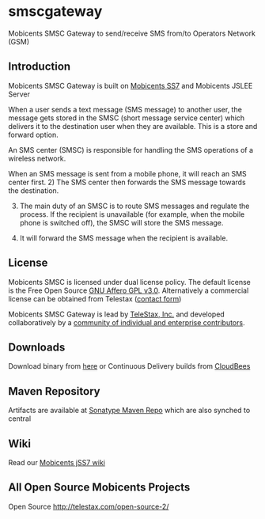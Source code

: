 # smscgateway
 Mobicents SMSC Gateway to send/receive SMS from/to Operators Network (GSM)

## Introduction 

Mobicents SMSC Gateway is built on [Mobicents SS7](https://github.com/Mobicents/jss7) and Mobicents JSLEE Server

When a user sends a text message (SMS message) to another user, the message gets stored in the SMSC (short message service center) which delivers it to the destination user when they are available. This is a store and forward option.

An SMS center (SMSC) is responsible for handling the SMS operations of a wireless network.

When an SMS message is sent from a mobile phone, it will reach an SMS center first.
2) The SMS center then forwards the SMS message towards the destination.

3) The main duty of an SMSC is to route SMS messages and regulate the process. If the recipient is unavailable (for example, when the mobile phone is switched off), the SMSC will store the SMS message.

4) It will forward the SMS message when the recipient is available.

## License

Mobicents SMSC is licensed under dual license policy. The default license is the Free Open Source [GNU Affero GPL v3.0](http://www.gnu.org/licenses/agpl-3.0.html). Alternatively a commercial license can be obtained from Telestax ([contact form](http://www.telestax.com/contactus/#InquiryForm))

Mobicents SMSC Gateway is lead by [TeleStax, Inc.](www.telestax.com) and developed collaboratively by a [community of individual and enterprise contributors](http://www.telestax.com/open-source-2/acknowledgments/).


## Downloads

Download binary from [here](https://github.com/Mobicents/smscgateway/releases) or Continuous Delivery builds from [CloudBees](https://mobicents.ci.cloudbees.com/job/Mobicents-SMSC/)

## Maven Repository

Artifacts are available at [Sonatype Maven Repo](https://oss.sonatype.org/content/repositories/releases/org/mobicents) which are also synched to central

## Wiki

Read our [Mobicents jSS7 wiki](https://github.com/Mobicents/smscgateway/wiki) 

## All Open Source Mobicents Projects

Open Source http://telestax.com/open-source-2/
